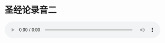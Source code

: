 # 圣经论录音二

<audio style="width: 100%;" preload="false" controls controlslist="nodownload"><source src="//file.simai.life/audio/mp3/old/27364.mp3" type="audio/mpeg">Your browser does not support the audio element.</audio>


